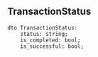 ## TransactionStatus

```
dto TransactionStatus:
    status: string;
    is_completed: bool;
    is_successful: bool;
```
